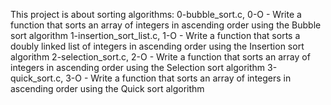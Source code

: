 This project is about sorting algorithms:
0-bubble_sort.c, 0-O - Write a function that sorts an array of integers in ascending order using the Bubble sort algorithm
1-insertion_sort_list.c, 1-O - Write a function that sorts a doubly linked list of integers in ascending order using the Insertion sort algorithm
2-selection_sort.c, 2-O - Write a function that sorts an array of integers in ascending order using the Selection sort algorithm
3-quick_sort.c, 3-O - Write a function that sorts an array of integers in ascending order using the Quick sort algorithm
